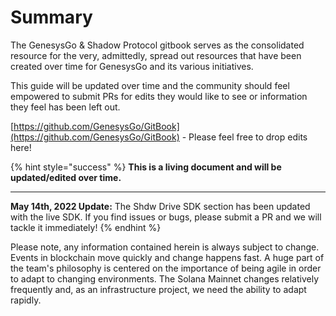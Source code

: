# Summary

The GenesysGo & Shadow Protocol gitbook serves as the consolidated resource for the very, admittedly, spread out resources that have been created over time for GenesysGo and its various initiatives.

This guide will be updated over time and the community should feel empowered to submit PRs for edits they would like to see or information they feel has been left out.

[https://github.com/GenesysGo/GitBook](https://github.com/GenesysGo/GitBook) - Please feel free to drop edits here!

{% hint style="success" %}
**This is a living document and will be updated/edited over time.**

****

**May 14th, 2022 Update:** The Shdw Drive SDK section has been updated with the live SDK. If you find issues or bugs, please submit a PR and we will tackle it immediately!
{% endhint %}

Please note, any information contained herein is always subject to change. Events in blockchain move quickly and change happens fast. A huge part of the team's philosophy is centered on the importance of being agile in order to adapt to changing environments. The Solana Mainnet changes relatively frequently and, as an infrastructure project, we need the ability to adapt rapidly.
